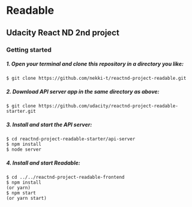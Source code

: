 # Readable
## Udacity React ND 2nd project
### Getting started
##### 1. Open your terminal and clone this repository in a directory you like:
```
$ git clone https://github.com/nekki-t/reactnd-project-readable.git
```
##### 2.  Download API server app in the same directory as above:
```
$ git clone https://github.com/udacity/reactnd-project-readable-starter.git
```
##### 3.  Install and start the API server:
```
$ cd reactnd-project-readable-starter/api-server
$ npm install
$ node server
```
##### 4. Install and start Readable:
```
$ cd ../../reactnd-project-readable-frontend
$ npm install
(or yarn)
$ npm start
(or yarn start)
```

